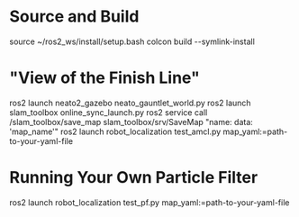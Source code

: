 # Source and Build
source ~/ros2_ws/install/setup.bash
colcon build --symlink-install

# "View of the Finish Line"
ros2 launch neato2_gazebo neato_gauntlet_world.py
ros2 launch slam_toolbox online_sync_launch.py
ros2 service call /slam_toolbox/save_map slam_toolbox/srv/SaveMap "name:
  data: 'map_name'"
ros2 launch robot_localization test_amcl.py map_yaml:=path-to-your-yaml-file


# Running Your Own Particle Filter
ros2 launch robot_localization test_pf.py map_yaml:=path-to-your-yaml-file

